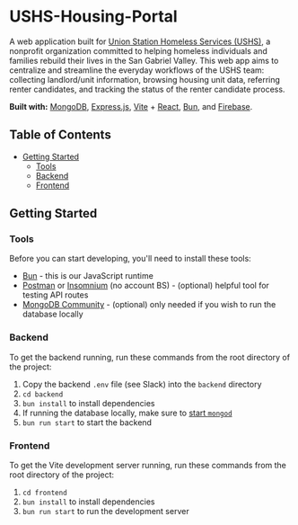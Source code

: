 # USHS-Housing-Portal <!-- omit from toc -->

A web application built for [Union Station Homeless Services (USHS)](https://unionstationhs.org/), a nonprofit organization committed to helping homeless individuals and families rebuild their lives in the San Gabriel Valley. This web app aims to centralize and streamline the everyday workflows of the USHS team: collecting landlord/unit information, browsing housing unit data, referring renter candidates, and tracking the status of the renter candidate process.

**Built with:** [MongoDB](https://www.mongodb.com/), [Express.js](https://expressjs.com/), [Vite](https://vitejs.dev/) + [React](https://react.dev/), [Bun](https://react.dev/), and [Firebase](https://firebase.google.com/).

## Table of Contents <!-- omit from toc -->

- [Getting Started](#getting-started)
  - [Tools](#tools)
  - [Backend](#backend)
  - [Frontend](#frontend)

## Getting Started

### Tools

Before you can start developing, you'll need to install these tools:

- [Bun](https://bun.sh/docs/installation) - this is our JavaScript runtime
- [Postman](https://www.postman.com/downloads/) or [Insomnium](https://github.com/ArchGPT/insomnium#download) (no account BS) - (optional) helpful tool for testing API routes
- [MongoDB Community](https://www.mongodb.com/docs/manual/administration/install-community/) - (optional) only needed if you wish to run the database locally

### Backend

To get the backend running, run these commands from the root directory of the project:

1. Copy the backend `.env` file (see Slack) into the `backend` directory
2. `cd backend`
3. `bun install` to install dependencies
4. If running the database locally, make sure to [start `mongod`](https://www.mongodb.com/docs/manual/tutorial/manage-mongodb-processes/#start-mongod-processes)
5. `bun run start` to start the backend

### Frontend

To get the Vite development server running, run these commands from the root directory of the project:

1. `cd frontend`
2. `bun install` to install dependencies
3. `bun run start` to run the development server
